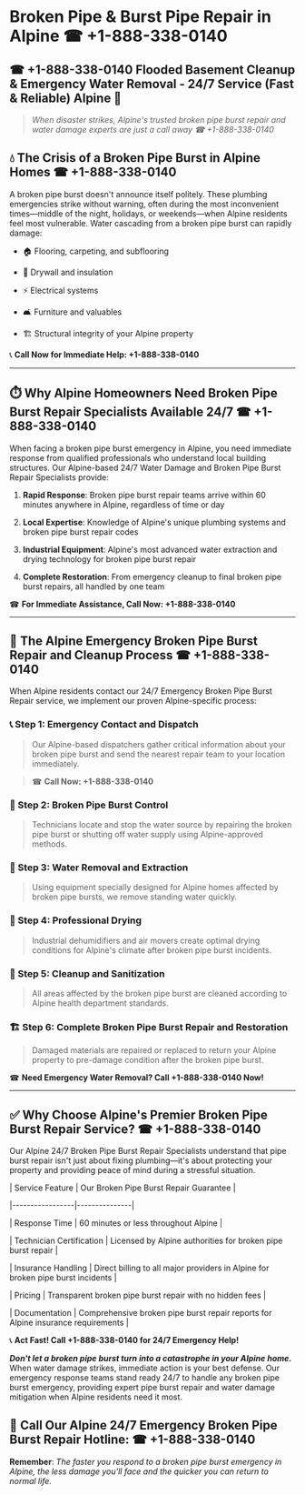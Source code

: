 # Broken Pipe & Burst Pipe Repair in Alpine ☎ +1-888-338-0140  
## ☎ +1-888-338-0140 Flooded Basement Cleanup & Emergency Water Removal - 24/7 Service (Fast & Reliable) Alpine 🚨  

> *When disaster strikes, Alpine's trusted broken pipe burst repair and water damage experts are just a call away ☎ +1-888-338-0140*  

## 💧 The Crisis of a Broken Pipe Burst in Alpine Homes ☎ +1-888-338-0140  

A broken pipe burst doesn't announce itself politely. These plumbing emergencies strike without warning, often during the most inconvenient times—middle of the night, holidays, or weekends—when Alpine residents feel most vulnerable. Water cascading from a broken pipe burst can rapidly damage:  

* 🏠 Flooring, carpeting, and subflooring  
* 🧱 Drywall and insulation  
* ⚡ Electrical systems  
* 🛋️ Furniture and valuables  
* 🏗️ Structural integrity of your Alpine property  

📞 **Call Now for Immediate Help: +1-888-338-0140**  

---  

## ⏱️ Why Alpine Homeowners Need Broken Pipe Burst Repair Specialists Available 24/7 ☎ +1-888-338-0140  

When facing a broken pipe burst emergency in Alpine, you need immediate response from qualified professionals who understand local building structures. Our Alpine-based 24/7 Water Damage and Broken Pipe Burst Repair Specialists provide:  

1. **Rapid Response**: Broken pipe burst repair teams arrive within 60 minutes anywhere in Alpine, regardless of time or day  
2. **Local Expertise**: Knowledge of Alpine's unique plumbing systems and broken pipe burst repair codes  
3. **Industrial Equipment**: Alpine's most advanced water extraction and drying technology for broken pipe burst repair  
4. **Complete Restoration**: From emergency cleanup to final broken pipe burst repairs, all handled by one team  

☎ **For Immediate Assistance, Call Now: +1-888-338-0140**  

---  

## 🔧 The Alpine Emergency Broken Pipe Burst Repair and Cleanup Process ☎ +1-888-338-0140  

When Alpine residents contact our 24/7 Emergency Broken Pipe Burst Repair service, we implement our proven Alpine-specific process:  

### 📞 Step 1: Emergency Contact and Dispatch  
> Our Alpine-based dispatchers gather critical information about your broken pipe burst and send the nearest repair team to your location immediately.  
> ☎ **Call Now: +1-888-338-0140**  

### 🚿 Step 2: Broken Pipe Burst Control  
> Technicians locate and stop the water source by repairing the broken pipe burst or shutting off water supply using Alpine-approved methods.  

### 🌊 Step 3: Water Removal and Extraction  
> Using equipment specially designed for Alpine homes affected by broken pipe bursts, we remove standing water quickly.  

### 💨 Step 4: Professional Drying  
> Industrial dehumidifiers and air movers create optimal drying conditions for Alpine's climate after broken pipe burst incidents.  

### 🧼 Step 5: Cleanup and Sanitization  
> All areas affected by the broken pipe burst are cleaned according to Alpine health department standards.  

### 🏗️ Step 6: Complete Broken Pipe Burst Repair and Restoration  
> Damaged materials are repaired or replaced to return your Alpine property to pre-damage condition after the broken pipe burst.  

☎ **Need Emergency Water Removal? Call +1-888-338-0140 Now!**  

---  

## ✅ Why Choose Alpine's Premier Broken Pipe Burst Repair Service? ☎ +1-888-338-0140  

Our Alpine 24/7 Broken Pipe Burst Repair Specialists understand that pipe burst repair isn't just about fixing plumbing—it's about protecting your property and providing peace of mind during a stressful situation.  

| Service Feature | Our Broken Pipe Burst Repair Guarantee |  
|-----------------|---------------|  
| Response Time | 60 minutes or less throughout Alpine |  
| Technician Certification | Licensed by Alpine authorities for broken pipe burst repair |  
| Insurance Handling | Direct billing to all major providers in Alpine for broken pipe burst incidents |  
| Pricing | Transparent broken pipe burst repair with no hidden fees |  
| Documentation | Comprehensive broken pipe burst repair reports for Alpine insurance requirements |  

📞 **Act Fast! Call +1-888-338-0140 for 24/7 Emergency Help!**  

***Don't let a broken pipe burst turn into a catastrophe in your Alpine home.*** When water damage strikes, immediate action is your best defense. Our emergency response teams stand ready 24/7 to handle any broken pipe burst emergency, providing expert pipe burst repair and water damage mitigation when Alpine residents need it most.  

## 📱 Call Our Alpine 24/7 Emergency Broken Pipe Burst Repair Hotline: ☎ +1-888-338-0140  

**Remember**: *The faster you respond to a broken pipe burst emergency in Alpine, the less damage you'll face and the quicker you can return to normal life.*
